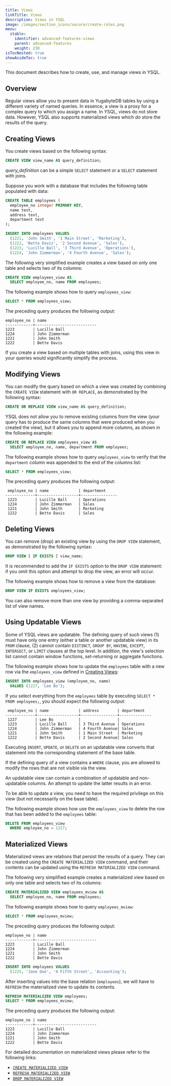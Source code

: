 ```yaml
---
title: Views
linkTitle: Views
description: Views in YSQL
image: /images/section_icons/secure/create-roles.png
menu:
  stable:
    identifier: advanced-features-views
    parent: advanced-features
    weight: 230
isTocNested: true
showAsideToc: true
---
```


This document describes how to create, use, and manage views in YSQL.

## Overview

Regular views allow you to present data in YugabyteDB tables by using a different variety of named queries. In essence, a view is a proxy for a complex query to which you assign a name. In YSQL, views do not store data. However, YSQL also supports materialized views which _do_ store the results of the query.

## Creating Views

You create views based on the following syntax:

```sql
CREATE VIEW view_name AS query_definition;
```

*query_definition* can be a simple `SELECT` statement or a `SELECT` statement with joins.

Suppose you work with a database that includes the following table populated with data:

```sql
CREATE TABLE employees (
  employee_no integer PRIMARY KEY,
  name text,
  address text,
  department text
);
```

```sql
INSERT INTO employees VALUES
  (1221, 'John Smith', '1 Main Street', 'Marketing'),
  (1222, 'Bette Davis', '2 Second Avenue', 'Sales'),
  (1223, 'Lucille Ball', '3 Third Avenue', 'Operations'),
  (1224, 'John Zimmerman', '4 Fourth Avenue', 'Sales');
```

The following very simplified example creates a view based on only one table and selects two of its columns:

```sql
CREATE VIEW employees_view AS
  SELECT employee_no, name FROM employees;
```

The following example shows how to query `employees_view`:

```sql
SELECT * FROM employees_view;
```

The preceding query produces the following output:

```output
employee_no | name
------------+---------------------------
1223        | Lucille Ball
1224        | John Zimmerman
1221        | John Smith
1222        | Bette Davis
```

If you create a view based on multiple tables with joins, using this view in your queries would significantly simplify the process.

## Modifying Views

You can modify the query based on which a view was created by combining the `CREATE VIEW` statement with `OR REPLACE`, as demonstrated by the following syntax:

```output.sql
CREATE OR REPLACE VIEW view_name AS query_definition;
```

YSQL does not allow you to remove existing columns from the view (your query has to produce the same columns that were produced when you created the view), but it allows you to append more columns, as shown in the following example:

```sql
CREATE OR REPLACE VIEW employees_view AS
  SELECT employee_no, name, department FROM employees;
```

The following example shows how to query `employees_view` to verify that the `department` column was appended to the end of the columns list:

```sql
SELECT * FROM employees_view;
```

The preceding query produces the following output:

```output
 employee_no | name             | department
-------------+------------------+----------------
 1223        | Lucille Ball     | Operations
 1224        | John Zimmerman   | Sales
 1221        | John Smith       | Marketing
 1222        | Bette Davis      | Sales
```

## Deleting Views

You can remove (drop) an existing view by using the `DROP VIEW` statement, as demonstrated by the following syntax:

```output.sql
DROP VIEW [ IF EXISTS ] view_name;
```

It is recommended to add the `IF EXISTS` option to the `DROP VIEW` statement: if you omit this option and attempt to drop the view, an error will occur.

The following example shows how to remove a view from the database:

```sql
DROP VIEW IF EXISTS employees_view;
```

You can also remove more than one view by providing a comma-separated list of view names.

## Using Updatable Views

Some of YSQL views are updatable. The defining query of such views (1) must have only one entry (either a table or another updatable view) in its `FROM` clause, (2) cannot contain `DISTINCT`, `GROUP BY`, `HAVING`, `EXCEPT`, `INTERSECT`, or `LIMIT` clauses at the top level. In addition, the view's selection list cannot contain  window functions, set-returning or aggregate functions.

The following example shows how to update the `employees` table with a new row via the `employees_view` defined in [Creating Views](#creating-views):

```sql
INSERT INTO employees_view (employee_no, name)
  VALUES (1227, 'Lee Bo');
```

If you select everything from the `employees` table by executing `SELECT * FROM employees;`, you should expect the following output:

```output
 employee_no | name             | address        | department
-------------+------------------+----------------+--------------
 1227        | Lee Bo           |                |
 1223        | Lucille Ball     | 3 Third Avenue | Operations
 1224        | John Zimmerman   | 4 Fourth Avenue| Sales
 1221        | John Smith       | 1 Main Street  | Marketing
 1222        | Bette Davis      | 2 Second Avenue| Sales
```

Executing `INSERT`, `UPDATE`, or `DELETE` on an updatable view converts that statement into the corresponding statement of the base table.

If the defining query of a view contains a `WHERE` clause, you are allowed to modify the rows that are not visible via the view.

An updatable view can contain a combination of updatable and non-updatable columns. An attempt to update the latter results in an error.

To be able to update a view, you need to have the required privilege on this view (but not necessarily on the base table).

The following example shows how use the `employees_view` to delete the row that has been added to the  `employees` table:

```sql
DELETE FROM employees_view
  WHERE employee_no = 1227;
```

## Materialized Views

Materialized views are relations that persist the results of a query. They can be created using the `CREATE MATERIALIZED VIEW` command, and their contents can be updated using the `REFRESH MATERIALIZED VIEW` command.

The following very simplified example creates a materialized view based on only one table and selects two of its columns:

```sql
CREATE MATERIALIZED VIEW employees_mview AS
  SELECT employee_no, name FROM employees;
```

The following example shows how to query `employees_mview`:

```sql
SELECT * FROM employees_mview;
```

The preceding query produces the following output:

```output
employee_no | name
------------+---------------------------
1223        | Lucille Ball
1224        | John Zimmerman
1221        | John Smith
1222        | Bette Davis
```

```sql
INSERT INTO employees VALUES
  (1225, 'Jane Doe', '4 Fifth Street', 'Accounting');
```

After inserting values into the base relation (`employees`), we will have to `REFRESH` the materialized view to update its contents.

```sql
REFRESH MATERIALIZED VIEW employees;
SELECT * FROM employees_mview;
```

The preceding query produces the following output:

```output
employee_no | name
------------+---------------------------
1223        | Lucille Ball
1224        | John Zimmerman
1221        | John Smith
1222        | Bette Davis
```

For detailed documentation on materialized views please refer to the following links:

- [`CREATE MATERIALIZED VIEW`](../../api/ysql/the-sql-language/statements/ddl_create_matview)
- [`REFRESH MATERIALIZED VIEW`](../../api/ysql/the-sql-language/statements/ddl_refresh_matview)
- [`DROP MATERIALIZED VIEW`](../../api/ysql/the-sql-language/statements/ddl_drop_matview)
